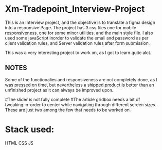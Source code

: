 # Xm-Tradepoint_Interview-Project
This is an Interview project, and the objective is to translate a figma design into a responsive Page.
The project has 3 css files one for mobile responsiveness, one for some minor utilities, and the main style file.
I also used some javaScript inorder to validate the email and password as per client validation rules, and Server validation rules after form submission.

This was a very interesting project to work on, as I got to learn quite alot.

## NOTES
Some of the functionalies and responsiveness are not completely done, as I was pressed on time, but nevertheless a shipped product is better than an unfinished project as it can always be improved upon.

#The slider is not fully complete
#The article gridbox needs a bit of tweaking in-order to center while navigating through different screen sizes.
These are just two among the few that needs to be worked on.

# Stack used: 
HTML
CSS
JS
